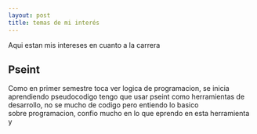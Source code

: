 ```yaml
---
layout: post
title: temas de mi interés
---
```

Aqui estan mis intereses en cuanto a la carrera

<h2>Pseint</h2>
<p>Como en primer semestre toca ver logica de programacion, se inicia aprendiendo pseudocodigo tengo que usar pseint como herramientas de desarrollo, no se mucho de codigo pero entiendo lo basico <br>  sobre
programacion, confio mucho en lo que eprendo en esta herramienta y </p>
